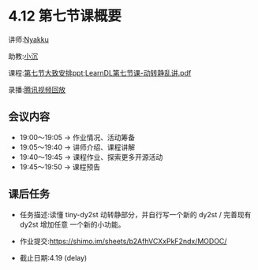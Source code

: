 # 4.12 第七节课概要

讲师:[Nyakku](https://github.com/ShigureLab)

助教:[小沉](https://github.com/xiaodeme-aha)

课程:[第七节大致安排ppt](https://github.com/sunzhongkai588/LearnDL/blob/main/授课材料/LearnDL第七节课.pdf);[LearnDL第七节课-动转静乱讲.pdf](https://github.com/sunzhongkai588/LearnDL/blob/main/授课材料/LearnDL第七节课-动转静乱讲.pdf)

录播:[腾讯视频回放](https://meeting.tencent.com/user-center/shared-record-info?id=c6d62ab0-b4c8-48b7-937d-62141cd34570&form=-1&click_source_for_middle_login=2&app_lang=zh-cn,zh-cn&app_version=3.15.6.427&app_sdk_id=1410001423&app_publish_channel=CNAppStore&os_version=13.2.1&os_name=Mac&c_district=0&app_instance_id=2)

## 会议内容

*  19:00～19:05 -> 作业情况、活动筹备
*  19:05～19:40 -> 讲师介绍、课程讲解
*  19:40～19:45 -> 课程作业、探索更多开源活动
*  19:45～19:50 -> 课程预告

## 课后任务

* 任务描述:读懂 tiny-dy2st 动转静部分，并自行写一个新的 dy2st / 完善现有 dy2st 增加任意 一个新的小功能。

* 作业提交:https://shimo.im/sheets/b2AfhVCXxPkF2ndx/MODOC/

* 截止日期:4.19 (delay)

